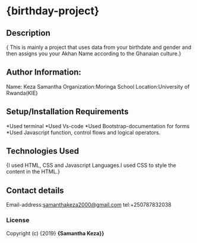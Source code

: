 # {birthday-project}

## Description
{ This is mainly a project that uses data from your birthdate and gender and then assigns you your Akhan Name according to the Ghanaian culture.}
## Author Information:
Name: Keza Samantha
Organization:Moringa School
Location:University of Rwanda(KIE)

## Setup/Installation Requirements
*Used terminal
*Used Vs-code
*Used Bootstrap-documentation for forms
*Used Javascript function, control flows and logical operators.

## Technologies Used
{I used HTML, CSS and Javascript Languages.I used CSS to style the content in the HTML.}
## Contact details
Email-address:samanthakeza2000@gmail.com
tel:+250787832038
### License
Copyright (c) {2019} **{Samantha Keza}}**